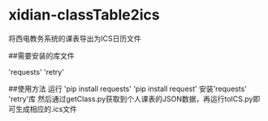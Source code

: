 # xidian-classTable2ics
将西电教务系统的课表导出为ICS日历文件

##需要安装的库文件

'requests' 'retry'

##使用方法
 运行 'pip install requests' 'pip install request' 安装'requests' 'retry'库
 然后通过getClass.py获取到个人课表的JSON数据，再运行toICS.py即可生成相应的.ics文件
 
